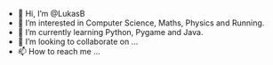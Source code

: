 - 👋 Hi, I’m @LukasB
- 👀 I’m interested in Computer Science, Maths, Physics and Running.
- 🌱 I’m currently learning Python, Pygame and Java.
- 💞️ I’m looking to collaborate on ...
- 📫 How to reach me ...

<!---
LukasB/LukasB is a ✨ special ✨ repository because its `README.md` (this file) appears on your GitHub profile.
You can click the Preview link to take a look at your changes.
--->
